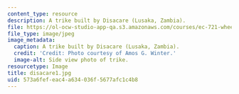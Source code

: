 ```yaml
---
content_type: resource
description: A trike built by Disacare (Lusaka, Zambia).
file: https://ol-ocw-studio-app-qa.s3.amazonaws.com/courses/ec-721-wheelchair-design-in-developing-countries-spring-2009/573a6fefeac4a634036f5677afc1c4b8_disacare1.jpg
file_type: image/jpeg
image_metadata:
  caption: A trike built by Disacare (Lusaka, Zambia).
  credit: 'Credit: Photo courtesy of Amos G. Winter.'
  image-alt: Side view photo of trike.
resourcetype: Image
title: disacare1.jpg
uid: 573a6fef-eac4-a634-036f-5677afc1c4b8
---
```

